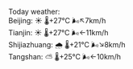 Today weather:  
Beijing: ☀️   🌡️+27°C 🌬️↖7km/h  
Tianjin: ☀️   🌡️+27°C 🌬️←11km/h  
Shijiazhuang: 🌧   🌡️+21°C 🌬️↘8km/h  
Tangshan: ⛅️  🌡️+25°C 🌬️←10km/h  
